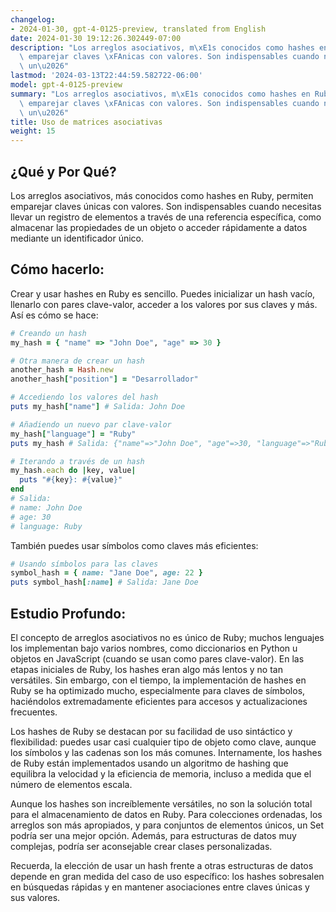 ```yaml
---
changelog:
- 2024-01-30, gpt-4-0125-preview, translated from English
date: 2024-01-30 19:12:26.302449-07:00
description: "Los arreglos asociativos, m\xE1s conocidos como hashes en Ruby, permiten\
  \ emparejar claves \xFAnicas con valores. Son indispensables cuando necesitas llevar\
  \ un\u2026"
lastmod: '2024-03-13T22:44:59.582722-06:00'
model: gpt-4-0125-preview
summary: "Los arreglos asociativos, m\xE1s conocidos como hashes en Ruby, permiten\
  \ emparejar claves \xFAnicas con valores. Son indispensables cuando necesitas llevar\
  \ un\u2026"
title: Uso de matrices asociativas
weight: 15
---
```


## ¿Qué y Por Qué?

Los arreglos asociativos, más conocidos como hashes en Ruby, permiten emparejar claves únicas con valores. Son indispensables cuando necesitas llevar un registro de elementos a través de una referencia específica, como almacenar las propiedades de un objeto o acceder rápidamente a datos mediante un identificador único.

## Cómo hacerlo:

Crear y usar hashes en Ruby es sencillo. Puedes inicializar un hash vacío, llenarlo con pares clave-valor, acceder a los valores por sus claves y más. Así es cómo se hace:

```Ruby
# Creando un hash
my_hash = { "name" => "John Doe", "age" => 30 }

# Otra manera de crear un hash
another_hash = Hash.new
another_hash["position"] = "Desarrollador"

# Accediendo los valores del hash
puts my_hash["name"] # Salida: John Doe

# Añadiendo un nuevo par clave-valor
my_hash["language"] = "Ruby"
puts my_hash # Salida: {"name"=>"John Doe", "age"=>30, "language"=>"Ruby"}

# Iterando a través de un hash
my_hash.each do |key, value|
  puts "#{key}: #{value}"
end
# Salida:
# name: John Doe
# age: 30
# language: Ruby
```

También puedes usar símbolos como claves más eficientes:

```Ruby
# Usando símbolos para las claves
symbol_hash = { name: "Jane Doe", age: 22 }
puts symbol_hash[:name] # Salida: Jane Doe
```

## Estudio Profundo:

El concepto de arreglos asociativos no es único de Ruby; muchos lenguajes los implementan bajo varios nombres, como diccionarios en Python u objetos en JavaScript (cuando se usan como pares clave-valor). En las etapas iniciales de Ruby, los hashes eran algo más lentos y no tan versátiles. Sin embargo, con el tiempo, la implementación de hashes en Ruby se ha optimizado mucho, especialmente para claves de símbolos, haciéndolos extremadamente eficientes para accesos y actualizaciones frecuentes.

Los hashes de Ruby se destacan por su facilidad de uso sintáctico y flexibilidad: puedes usar casi cualquier tipo de objeto como clave, aunque los símbolos y las cadenas son los más comunes. Internamente, los hashes de Ruby están implementados usando un algoritmo de hashing que equilibra la velocidad y la eficiencia de memoria, incluso a medida que el número de elementos escala.

Aunque los hashes son increíblemente versátiles, no son la solución total para el almacenamiento de datos en Ruby. Para colecciones ordenadas, los arreglos son más apropiados, y para conjuntos de elementos únicos, un Set podría ser una mejor opción. Además, para estructuras de datos muy complejas, podría ser aconsejable crear clases personalizadas.

Recuerda, la elección de usar un hash frente a otras estructuras de datos depende en gran medida del caso de uso específico: los hashes sobresalen en búsquedas rápidas y en mantener asociaciones entre claves únicas y sus valores.
